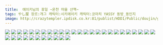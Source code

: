 ```yaml
---
title:  에이키님의 휴일 ~온천 마을 산책~
tags: やし屋 장르:개그 캐릭터:시키에이키 캐릭터:코마치 YASSY 동방_동인지
image: http://crazytempler.ipdisk.co.kr:81/publist/HDD1/Public/doujin/ghap/5181/001.jpg
---
```

<img src="http://crazytempler.ipdisk.co.kr:81/publist/HDD1/Public/doujin/ghap/5181/001.jpg">
<img src="http://crazytempler.ipdisk.co.kr:81/publist/HDD1/Public/doujin/ghap/5181/002.jpg">
<img src="http://crazytempler.ipdisk.co.kr:81/publist/HDD1/Public/doujin/ghap/5181/003.jpg">
<img src="http://crazytempler.ipdisk.co.kr:81/publist/HDD1/Public/doujin/ghap/5181/004.jpg">
<img src="http://crazytempler.ipdisk.co.kr:81/publist/HDD1/Public/doujin/ghap/5181/005.jpg">
<img src="http://crazytempler.ipdisk.co.kr:81/publist/HDD1/Public/doujin/ghap/5181/006.jpg">
<img src="http://crazytempler.ipdisk.co.kr:81/publist/HDD1/Public/doujin/ghap/5181/007.jpg">
<img src="http://crazytempler.ipdisk.co.kr:81/publist/HDD1/Public/doujin/ghap/5181/008.jpg">
<img src="http://crazytempler.ipdisk.co.kr:81/publist/HDD1/Public/doujin/ghap/5181/009.jpg">
<img src="http://crazytempler.ipdisk.co.kr:81/publist/HDD1/Public/doujin/ghap/5181/010.jpg">
<img src="http://crazytempler.ipdisk.co.kr:81/publist/HDD1/Public/doujin/ghap/5181/011.jpg">
<img src="http://crazytempler.ipdisk.co.kr:81/publist/HDD1/Public/doujin/ghap/5181/012.jpg">
<img src="http://crazytempler.ipdisk.co.kr:81/publist/HDD1/Public/doujin/ghap/5181/013.jpg">
<img src="http://crazytempler.ipdisk.co.kr:81/publist/HDD1/Public/doujin/ghap/5181/014.jpg">
<img src="http://crazytempler.ipdisk.co.kr:81/publist/HDD1/Public/doujin/ghap/5181/015.jpg">
<img src="http://crazytempler.ipdisk.co.kr:81/publist/HDD1/Public/doujin/ghap/5181/016.jpg">
<img src="http://crazytempler.ipdisk.co.kr:81/publist/HDD1/Public/doujin/ghap/5181/017.jpg">
<img src="http://crazytempler.ipdisk.co.kr:81/publist/HDD1/Public/doujin/ghap/5181/018.jpg">
<img src="http://crazytempler.ipdisk.co.kr:81/publist/HDD1/Public/doujin/ghap/5181/019.jpg">
<img src="http://crazytempler.ipdisk.co.kr:81/publist/HDD1/Public/doujin/ghap/5181/020.jpg">
<img src="http://crazytempler.ipdisk.co.kr:81/publist/HDD1/Public/doujin/ghap/5181/021.jpg">
<img src="http://crazytempler.ipdisk.co.kr:81/publist/HDD1/Public/doujin/ghap/5181/022.jpg">
<img src="http://crazytempler.ipdisk.co.kr:81/publist/HDD1/Public/doujin/ghap/5181/023.jpg">
<img src="http://crazytempler.ipdisk.co.kr:81/publist/HDD1/Public/doujin/ghap/5181/024.jpg">
<img src="http://crazytempler.ipdisk.co.kr:81/publist/HDD1/Public/doujin/ghap/5181/025.jpg">
<img src="http://crazytempler.ipdisk.co.kr:81/publist/HDD1/Public/doujin/ghap/5181/026.jpg">
<img src="http://crazytempler.ipdisk.co.kr:81/publist/HDD1/Public/doujin/ghap/5181/027.jpg">
<img src="http://crazytempler.ipdisk.co.kr:81/publist/HDD1/Public/doujin/ghap/5181/028.jpg">
<img src="http://crazytempler.ipdisk.co.kr:81/publist/HDD1/Public/doujin/ghap/5181/029.jpg">
<img src="http://crazytempler.ipdisk.co.kr:81/publist/HDD1/Public/doujin/ghap/5181/030.jpg">
<img src="http://crazytempler.ipdisk.co.kr:81/publist/HDD1/Public/doujin/ghap/5181/031.jpg">
<img src="http://crazytempler.ipdisk.co.kr:81/publist/HDD1/Public/doujin/ghap/5181/032.jpg">
<img src="http://crazytempler.ipdisk.co.kr:81/publist/HDD1/Public/doujin/ghap/5181/033.jpg">
<img src="http://crazytempler.ipdisk.co.kr:81/publist/HDD1/Public/doujin/ghap/5181/034.jpg">
<img src="http://crazytempler.ipdisk.co.kr:81/publist/HDD1/Public/doujin/ghap/5181/035.jpg">
<img src="http://crazytempler.ipdisk.co.kr:81/publist/HDD1/Public/doujin/ghap/5181/036.jpg">
